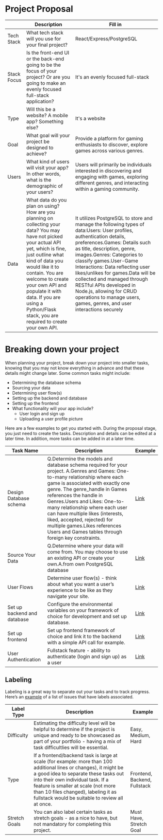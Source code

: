 # Project Proposal
|             | Description                                                                                                                                                                                                                                                                                                                                              | Fill in |
| ----------- | -------------------------------------------------------------------------------------------------------------------------------------------------------------------------------------------------------------------------------------------------------------------------------------------------------------------------------------------------------- | ------- |
| Tech Stack  | What tech stack will you use for your final project?                                                                                                          |    React/Express/PostgreSQL     |
| Stack Focus | Is the front-end UI or the back-end going to be the focus of your project? Or are you going to make an evenly focused full-stack application?                                                                                                                                                                                                 |    It's an evenly focused full-stack      |
| Type        | Will this be a website? A mobile app? Something else?                                                                                                                                                                                                                                   |  It's a website                                                                       |
| Goal        | What goal will your project be designed to achieve?                                                                                                                                                                                                                            | Provide a platform for gaming enthusiasts to discover, explore games across various genres.                                                                            |
| Users       | What kind of users will visit your app? In other words, what is the demographic of your users?                                                                                                                                          | Users will primarily be individuals interested in discovering and engaging with games, exploring different genres, and interacting within a gaming community.                                                                                                                         |
| Data        | What data do you plan on using? How are you planning on collecting your data? You may have not picked your actual API yet, which is fine, just outline what kind of data you would like it to contain. You are welcome to create your own API and populate it with data. If you are using a Python/Flask stack, you are required to create your own API. | It utilizes PostgreSQL to store and manage the following types of data:Users: User profiles, authentication details, preferences.Games: Details such as title, description, genre, images.Genres: Categories to classify games.User-Game Interactions: Data reflecting user likes/unlikes for games.Data will be collected and managed through RESTful APIs developed in Node.js, allowing for CRUD operations to manage users, games, genres, and user interactions securely        |

# Breaking down your project

When planning your project, break down your project into smaller tasks, knowing that you may not know everything in advance and that these details might change later. Some common tasks might include:

- Determining the database schema
- Sourcing your data
- Determining user flow(s)
- Setting up the backend and database
- Setting up the frontend
- What functionality will your app include?
  - User login and sign up
  - Uploading a user profile picture

Here are a few examples to get you started with. During the proposal stage, you just need to create the tasks. Description and details can be edited at a later time. In addition, more tasks can be added in at a later time.

| Task Name                   | Description                                                                                                   | Example                                                           |
| --------------------------- | ------------------------------------------------------------------------------------------------------------- | ----------------------------------------------------------------- |
| Design Database schema      | Q.Determine the models and database schema required for your project.                 A.Genres and Games: One-to-many relationship where each game is associated with exactly one genre. The genre_handle in Games references the handle in Genres.Users and Likes: One-to-many relationship where each user can have multiple likes (interests, liked, accepted, rejected) for multiple games.Likes references Users and Games tables through foreign key constraints.                          | [Link](https://github.com/hatchways/sb-capstone-example/issues/1) |
| Source Your Data            | Q.Determine where your data will come from. You may choose to use an existing API or create your own.A.from own PostgreSQL database           | [Link](https://github.com/hatchways/sb-capstone-example/issues/2) |
| User Flows                  | Determine user flow(s) - think about what you want a user’s experience to be like as they navigate your site. | [Link](https://github.com/hatchways/sb-capstone-example/issues/3) |
| Set up backend and database | Configure the environmental variables on your framework of choice for development and set up database.        | [Link](https://github.com/hatchways/sb-capstone-example/issues/4) |
| Set up frontend             | Set up frontend framework of choice and link it to the backend with a simple API call for example.            | [Link](https://github.com/hatchways/sb-capstone-example/issues/5) |
| User Authentication         | Fullstack feature - ability to authenticate (login and sign up) as a user                                     | [Link](https://github.com/hatchways/sb-capstone-example/issues/6) |

## Labeling

Labeling is a great way to separate out your tasks and to track progress. Here’s an [example](https://github.com/hatchways/sb-capstone-example/issues) of a list of issues that have labels associated.

| Label Type    | Description                                                                                                                                                                                                                                                                                                                     | Example                      |
| ------------- | ------------------------------------------------------------------------------------------------------------------------------------------------------------------------------------------------------------------------------------------------------------------------------------------------------------------------------- | ---------------------------- |
| Difficulty    | Estimating the difficulty level will be helpful to determine if the project is unique and ready to be showcased as part of your portfolio - having a mix of task difficultlies will be essential.                                                                                                                               | Easy, Medium, Hard           |
| Type          | If a frontend/backend task is large at scale (for example: more than 100 additional lines or changes), it might be a good idea to separate these tasks out into their own individual task. If a feature is smaller at scale (not more than 10 files changed), labeling it as fullstack would be suitable to review all at once. | Frontend, Backend, Fullstack |
| Stretch Goals | You can also label certain tasks as stretch goals - as a nice to have, but not mandatory for completing this project.                                                                                                                                                                                                           | Must Have, Stretch Goal      |

